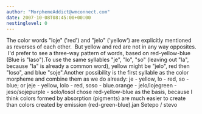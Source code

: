 ```yaml
---
author: "MorphemeAddict@wmconnect.com"
date: 2007-10-08T08:45:00+00:00
nestinglevel: 0
---
```

The color words "loje" ('red') and "jelo" ('yellow') are explicitly mentioned as reverses of each other.  But yellow and red are not in any way opposites.  I'd prefer to see a three-way pattern of words, based on red-yellow-blue (Blue is "laso").To use the same syllables "je", "lo", "so" (leaving out "la", because "la" is already a common word), yellow might be "jelo", red then "loso", and blue "soje".Another possibility is the first syllable as the color morpheme and combine them as we do already: je - yellow, lo - red, so - blue; or jeje - yellow, lolo - red, soso - blue.orange - jelo/lojegreen - jeso/sojepurple - solo/losoI chose red-yellow-blue as the basis, because I think colors formed by absorption (pigments) are much easier to create than colors created by emission (red-green-blue).jan Setepo / stevo